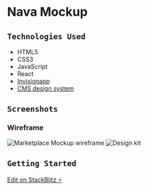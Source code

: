 # Nava Mockup

## `Technologies Used`

- HTML5
- CSS3
- JavaScript
- React
- [Invisionapp](https://www.invisionapp.com/inside-design/design-resources/do/)
- [CMS design system](https://design.cms.gov/?theme=core)

## `Screenshots`

### Wireframe

![Marketplace Mockup wireframe](https://stackblitz.com/files/react-ecfxjf/github/Sherryjsph3/Nava-Mockup/main/public/marketplace_mockup.jpg)
![Design kit]()

## `Getting Started`

[Edit on StackBlitz ⚡️](https://stackblitz.com/edit/react-ecfxjf)
